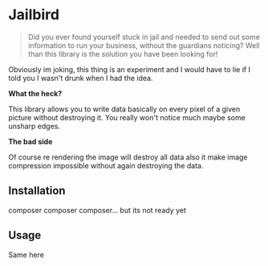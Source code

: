 # Jailbird

> Did you ever found yourself stuck in jail and needed to send out some information to run your business, without the guardians noticing? Well than this library is the solution you have been looking for!

Obviously im joking, this thing is an experiment and I would have to lie if I told you I wasn't drunk when I had the idea.

**What the heck?**

This library allows you to write data basically on every pixel of a given picture without destroying it. You really won't notice much maybe some unsharp edges.

**The bad side** 

Of course re rendering the image will destroy all data also it make image compression impossible without again destroying the data. 

## Installation

composer composer composer... but its not ready yet

## Usage

Same here
